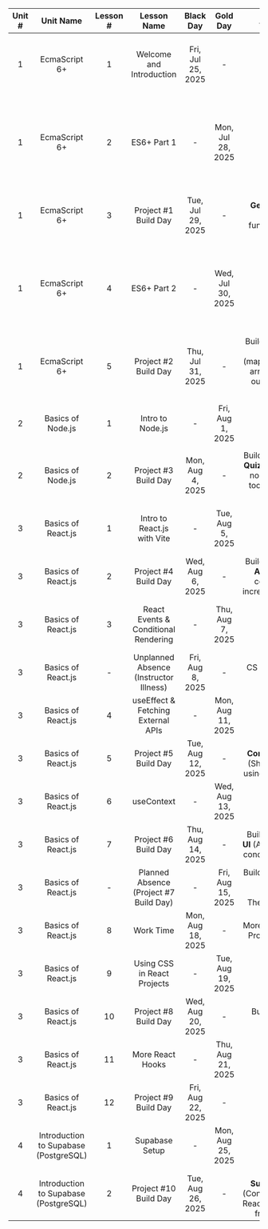 | Unit # |               Unit Name               | Lesson # |              Lesson Name               |     Black Day     |     Gold Day      |                                               Assignments                                                |     Due Date      |                                                     Topics                                                     | #  |
|:------:|:-------------------------------------:|:--------:|:--------------------------------------:|:-----------------:|:-----------------:|:--------------------------------------------------------------------------------------------------------:|:-----------------:|:--------------------------------------------------------------------------------------------------------------:|:--:|
|   1    |             EcmaScript 6+             |    1     |        Welcome and Introduction        | Fri, Jul 25, 2025 |         -         |                                                    -                                                     |         -         |                      1. Course Overview<br>2. Dev Tools Setup<br>3. Review of HTML/CSS/JS                      | 1  |
|   1    |             EcmaScript 6+             |    2     |              ES6+ Part 1               |         -         | Mon, Jul 28, 2025 |                                                    -                                                     |         -         |   1. ES6+ Part 1: let, const, arrow functions, template literals, Destructuring, Spread/Rest, Default Params   | 2  |
|   1    |             EcmaScript 6+             |    3     |          Project #1 Build Day          | Tue, Jul 29, 2025 |         -         |                 Build: **Story Generator** (Input-based, arrow functions, template use)                  | Tue, Aug 5, 2025  |                                                       -                                                        | 3  |
|   1    |             EcmaScript 6+             |    4     |              ES6+ Part 2               |         -         | Wed, Jul 30, 2025 |                                                    -                                                     |         -         | 1. ES6+ Part 2: Ternary Operator, Arrays and Objects, map, filter, reduce, find, foreach, shorthand properties | 4  |
|   1    |             EcmaScript 6+             |    5     |          Project #2 Build Day          | Thu, Jul 31, 2025 |         -         | Build: **Mini Analytics Dashboard** (map/reduce on static array data) (JS file output with HTML display) | Thu, Aug 7, 2025  |                                                       -                                                        | 5  |
|   2    |           Basics of Node.js           |    1     |            Intro to Node.js            |         -         | Fri, Aug 1, 2025  |                                                    -                                                     |         -         |                        1. Intro to Node.js + npm: Local server, modules, `package.json`                        | 6  |
|   2    |           Basics of Node.js           |    2     |          Project #3 Build Day          | Mon, Aug 4, 2025  |         -         |     Build: **Command-line Quiz App** (Node only, no front-end) (CLI tool with question-answer loop)      | Mon, Aug 11, 2025 |                                                       -                                                        | 7  |
|   3    |          Basics of React.js           |    1     |      Intro to React.js with Vite       |         -         | Tue, Aug 5, 2025  |                                                    -                                                     |         -         |                           1. React with Vite: JSX, Components, Props, State (Part 1)                           | 8  |
|   3    |          Basics of React.js           |    2     |          Project #4 Build Day          | Wed, Aug 6, 2025  |         -         |              Build: **React Counter App** (Interactive component with increment/decrement)               | Wed, Aug 13, 2025 |                                                       -                                                        | 9  |
|   3    |          Basics of React.js           |    3     |  React Events & Conditional Rendering  |         -         | Thu, Aug 7, 2025  |                                                    -                                                     |         -         |                              1. React Events & Conditional Rendering (if, &&, ?)                               | 10 |
|   3    |          Basics of React.js           |    -     | Unplanned Absence (Instructor Illness) | Fri, Aug 8, 2025  |         -         |                                       CS Word Find (Extra Credit)                                        |         -         |                                                       -                                                        | 11 |
|   3    |          Basics of React.js           |    4     |   useEffect & Fetching External APIs   |         -         | Mon, Aug 11, 2025 |                                                    -                                                     |         -         |                                     1. useEffect & Fetching External APIs                                      | 12 |
|   3    |          Basics of React.js           |    5     |          Project #5 Build Day          | Tue, Aug 12, 2025 |         -         |               Build: **Toggle Component Viewer** (Show/hide content using a button toggle)               | Tue, Aug 19, 2025 |                                                       -                                                        | 13 |
|   3    |          Basics of React.js           |    6     |               useContext               |         -         | Wed, Aug 13, 2025 |                                                    -                                                     |         -         |                                      1. useContext and ThemeContext, etc.                                      | 14 |
|   3    |          Basics of React.js           |    7     |          Project #6 Build Day          | Thu, Aug 14, 2025 |         -         |                  Build: **API-powered UI**  (Async data fetch + conditional rendering)                   | Thu, Aug 21, 2025 |                                                       -                                                        | 15 |
|   3    |          Basics of React.js           |    -     | Planned Absence (Project #7 Build Day) |         -         | Fri, Aug 15, 2025 |                     Build: **Custom Theme Switcher** (useContext, ThemeContext, etc)                     | Fri, Aug 22, 2025 |                                                       -                                                        | 16 |
|   3    |          Basics of React.js           |    8     |               Work Time                | Mon, Aug 18, 2025 |         -         |                                More Time to Work on Projects 5, 6, and 7                                 |         -         |                                                       -                                                        | 17 |
|   3    |          Basics of React.js           |    9     |      Using CSS in React Projects       |         -         | Tue, Aug 19, 2025 |                                                    -                                                     |         -         |                                            1. CSS in React Projects                                            | 18 |
|   3    |          Basics of React.js           |    10    |          Project #8 Build Day          | Wed, Aug 20, 2025 |         -         |                                     Build:  **CSS Styled React App**                                     | Wed, Aug 27, 2025 |                                                       -                                                        | 19 |
|   3    |          Basics of React.js           |    11    |            More React Hooks            |         -         | Thu, Aug 21, 2025 |                                                    -                                                     |         -         |                               1. Remaining React Hooks<br>2. Custom React Hooks                                | 20 |
|   3    |          Basics of React.js           |    12    |          Project #9 Build Day          | Fri, Aug 22, 2025 |         -         |                                             Build:  **TBA**                                              | Fri, Aug 29, 2025 |                                                       -                                                        | 21 |
|   4    | Introduction to Supabase (PostgreSQL) |    1     |             Supabase Setup             |         -         | Mon, Aug 25, 2025 |                                                    -                                                     |         -         |                               1. Supabase Setup: Project, Table, and Public API                                | 22 |
|   4    | Introduction to Supabase (PostgreSQL) |    2     |         Project #10 Build Day          | Tue, Aug 26, 2025 |         -         |      Build: **Public Supabase Viewer** (Connect Supabase to React, Display records from database  )      | Wed, Sep 3, 2025  |                                                       -                                                        | 23 |




